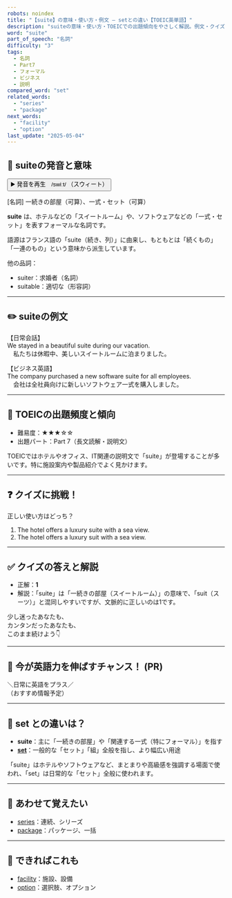 ```yaml
---
robots: noindex
title: "【suite】の意味・使い方・例文 ― setとの違い【TOEIC英単語】"
description: "suiteの意味・使い方・TOEICでの出題傾向をやさしく解説。例文・クイズ付きでsetとの違いもわかりやすく学べます。"
word: "suite"
part_of_speech: "名詞"
difficulty: "3"
tags:
  - 名詞
  - Part7
  - フォーマル
  - ビジネス
  - 説明
compared_word: "set"
related_words:
  - "series"
  - "package"
next_words:
  - "facility"
  - "option"
last_update: "2025-05-04"
---
```


## 🔰 suiteの発音と意味

<button class="play-audio" onclick="playTTS('suite')">
  <span class="play-audio-main">
    ▶️ 発音を再生　/swiːt/
  </span>
  <span class="play-audio-sub">
    （スウィート）
  </span>
</button>

[名詞] 一続きの部屋（可算）、一式・セット（可算）

**suite** は、ホテルなどの「スイートルーム」や、ソフトウェアなどの「一式・セット」を表すフォーマルな名詞です。

語源はフランス語の「suite（続き、列）」に由来し、もともとは「続くもの」「一連のもの」という意味から派生しています。

他の品詞：  
- suiter：求婚者（名詞）
- suitable：適切な（形容詞）

---

## ✏️ suiteの例文

【日常会話】  
We stayed in a beautiful suite during our vacation.  
　私たちは休暇中、美しいスイートルームに泊まりました。

【ビジネス英語】  
The company purchased a new software suite for all employees.  
　会社は全社員向けに新しいソフトウェア一式を購入しました。

---

## 🎯 TOEICの出題頻度と傾向

- 難易度：★★★☆☆
- 出題パート：Part 7（長文読解・説明文）

TOEICではホテルやオフィス、IT関連の説明文で「suite」が登場することが多いです。特に施設案内や製品紹介でよく見かけます。

---

## ❓ クイズに挑戦！

正しい使い方はどっち？

1. The hotel offers a luxury suite with a sea view.  
2. The hotel offers a luxury suit with a sea view.

---

## ✅ クイズの答えと解説

- 正解：**1**
- 解説：「suite」は「一続きの部屋（スイートルーム）」の意味で、「suit（スーツ）」と混同しやすいですが、文脈的に正しいのは1です。

少し迷ったあなたも、  
カンタンだったあなたも、  
このまま続けよう👇️

---

## 🚀 今が英語力を伸ばすチャンス！ (PR)

<div class="info-center">
＼日常に英語をプラス／<br>  
（おすすめ情報予定）
</div>

---

## 🤔  set との違いは？

- **suite**：主に「一続きの部屋」や「関連する一式（特にフォーマル）」を指す
- **[set](/word/set/)**：一般的な「セット」「組」全般を指し、より幅広い用途

「suite」はホテルやソフトウェアなど、まとまりや高級感を強調する場面で使われ、「set」は日常的な「セット」全般に使われます。

---

## 🧩 あわせて覚えたい

- [series](/word/series/)：連続、シリーズ
- [package](/word/package/)：パッケージ、一括

---

## 📖 できればこれも

- [facility](/word/facility/)：施設、設備
- [option](/word/option/)：選択肢、オプション

<!-- cvid: aid00_bid23 -->
